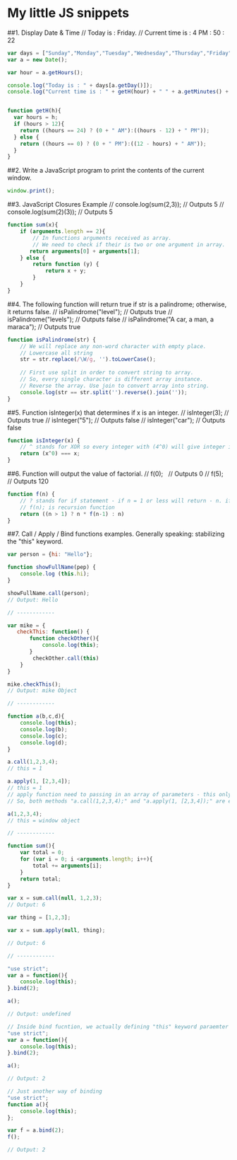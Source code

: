 # My little JS snippets

##1. Display Date & Time
    // Today is : Friday. 
    // Current time is : 4 PM : 50 : 22   

```js
var days = ["Sunday","Monday","Tuesday","Wednesday","Thursday","Friday","Saturday"];
var a = new Date();

var hour = a.getHours();

console.log("Today is : " + days[a.getDay()]);
console.log("Current time is : " + getH(hour) + " " + a.getMinutes() + ":" + a.getSeconds());


function getH(h){
  var hours = h;
  if (hours > 12){
    return ((hours == 24) ? (0 + " AM"):((hours - 12) + " PM"));
  } else {
    return ((hours == 0) ? (0 + " PM"):((12 - hours) + " AM"));
  } 
}
```
##2. Write a JavaScript program to print the contents of the current window.  

```js
window.print();
```
##3. JavaScript Closures Example
    // console.log(sum(2,3));   // Outputs 5 
    // console.log(sum(2)(3));  // Outputs 5 

```js
function sum(x){
    if (arguments.length == 2){
        // In functions arguments received as array. 
        // We need to check if their is two or one argument in array. 
       return arguments[0] + arguments[1];
    } else {
        return function (y) {
            return x + y;
        }
    }
}
```
##4. The following function will return true if str is a palindrome; otherwise, it returns false.
    // isPalindrome("level");   // Outputs true 
    // isPalindrome("levels");   // Outputs false
    // isPalindrome("A car, a man, a maraca");   // Outputs true 

```js
function isPalindrome(str) {
    // We will replace any non-word character with empty place. 
    // Lowercase all string
    str = str.replace(/\W/g, '').toLowerCase();
    
    // First use split in order to convert string to array.
    // So, every single character is different array instance.
    // Reverse the array. Use join to convert array into string.
    console.log(str == str.split('').reverse().join(''));
}
```
##5. Function isInteger(x) that determines if x is an integer.
    // isInteger(3);   // Outputs true 
    // isInteger("5");   // Outputs false
    // isInteger("car");   // Outputs false 

```js
function isInteger(x) { 
    // ^ stands for XOR so every integer with (4^0) will give integer itself. Every string will give 0
    return (x^0) === x; 
} 
```
##6. Function will output the value of factorial.
    // f(0);   // Outputs 0
    // f(5);   // Outputs 120

```js
function f(n) {
    // ? stands for if statement - if n = 1 or less will return - n. if n > 1, then n * f(n-1)
    // f(n); is recursion function
    return ((n > 1) ? n * f(n-1) : n)
}
```
##7. Call / Apply / Bind functions examples.
     Generally speaking: stabilizing the "this" keyword.
```js
var person = {hi: "Hello"};

function showFullName(pep) {
    console.log (this.hi);
}

showFullName.call(person); 
// Output: Hello

// ------------

var mike = {
   checkThis: function() {
       function checkOther(){
           console.log(this);
       }
        checkOther.call(this)
    }
}

mike.checkThis();
// Output: mike Object

// ------------

function a(b,c,d){
    console.log(this);
    console.log(b);
    console.log(c);
    console.log(d);
}

a.call(1,2,3,4); 
// this = 1

a.apply(1, [2,3,4]);
// this = 1
// apply function need to passing in an array of parameters - this only difference with call function.
// So, both methods "a.call(1,2,3,4);" and "a.apply(1, [2,3,4]);" are equivalent with same output.

a(1,2,3,4); 
// this = window object

// ------------

function sum(){
    var total = 0;
    for (var i = 0; i <arguments.length; i++){
        total += arguments[i];
    }
    return total;
}

var x = sum.call(null, 1,2,3);
// Output: 6

var thing = [1,2,3];

var x = sum.apply(null, thing);

// Output: 6

// ------------

"use strict";
var a = function(){
    console.log(this);
}.bind(2);

a();

// Output: undefined

// Inside bind fucntion, we actually defining "this" keyword paraemter
"use strict";
var a = function(){
    console.log(this);
}.bind(2);

a();

// Output: 2

// Just another way of binding
"use strict";
function a(){
    console.log(this);
};

var f = a.bind(2);
f();

// Output: 2
```

